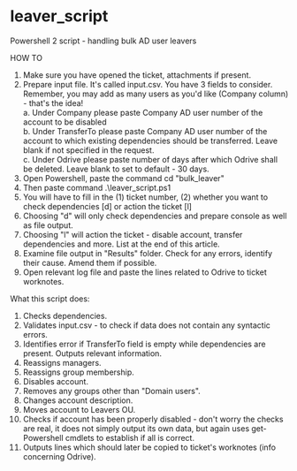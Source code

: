 # leaver_script
Powershell 2 script - handling bulk AD user leavers

HOW TO

1. Make sure you have opened the ticket, attachments if present.
2. Prepare input file. It's called input.csv. You have 3 fields to consider. Remember, you may add as many users as you'd like (Company column) - that's the idea!  
     a. Under Company please paste Company AD user number of the account to be disabled  
     b. Under TransferTo please paste Company AD user number of the account to which existing dependencies should be transferred. Leave blank if not specified in the request.  
     c. Under Odrive please paste number of days after which Odrive shall be deleted. Leave blank to set to default - 30 days.  
3. Open Powershell, paste the command cd "bulk_leaver"
4. Then paste command .\leaver_script.ps1 
5. You will have to fill in the (1) ticket number, (2) whether you want to check dependencies [d] or action the ticket [l]
6. Choosing "d" will only check dependencies and prepare console as well as file output.
7. Choosing "l" will action the ticket - disable account, transfer dependencies and more. List at the end of this article.
8. Examine file output in "Results" folder. Check for any errors, identify their cause. Amend them if possible.
9. Open relevant log file and paste the lines related to Odrive to ticket worknotes.


What this script does:
1) Checks dependencies.
2) Validates input.csv - to check if data does not contain any syntactic errors.
3) Identifies error if TransferTo field is empty while dependencies are present. Outputs relevant information.
4) Reassigns managers.
5) Reassigns group membership.
6) Disables account.
7) Removes any groups other than "Domain users".
8) Changes account description.
9) Moves account to Leavers OU.
10) Checks if account has been properly disabled - don't worry the checks are real, it does not simply output its own data, but again uses get- Powershell cmdlets to establish if all is correct.
11) Outputs lines which should later be copied to ticket's worknotes (info concerning Odrive).

